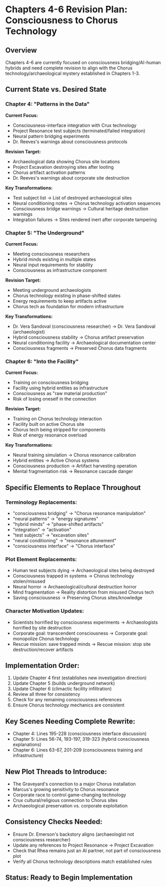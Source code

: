 # Chapters 4-6 Revision Plan: Consciousness to Chorus Technology

## Overview
Chapters 4-6 are currently focused on consciousness bridging/AI-human hybrids and need complete revision to align with the Chorus technology/archaeological mystery established in Chapters 1-3.

## Current State vs. Desired State

### Chapter 4: "Patterns in the Data"
**Current Focus:**
- Consciousness-interface integration with Crux technology
- Project Resonance test subjects (terminated/failed integration)
- Neural pattern bridging experiments
- Dr. Reeves's warnings about consciousness protocols

**Revision Target:**
- Archaeological data showing Chorus site locations
- Project Excavation destroying sites after looting
- Chorus artifact activation patterns
- Dr. Reeves's warnings about corporate site destruction

**Key Transformations:**
- Test subject list → List of destroyed archaeological sites
- Neural conditioning notes → Chorus technology activation sequences
- Consciousness bridge warnings → Cultural heritage destruction warnings
- Integration failures → Sites rendered inert after corporate tampering

### Chapter 5: "The Underground"
**Current Focus:**
- Meeting consciousness researchers
- Hybrid minds existing in multiple states
- Neural input requirements for stability
- Consciousness as infrastructure component

**Revision Target:**
- Meeting underground archaeologists
- Chorus technology existing in phase-shifted states
- Energy requirements to keep artifacts active
- Chorus tech as foundation for modern infrastructure

**Key Transformations:**
- Dr. Vera Sandoval (consciousness researcher) → Dr. Vera Sandoval (archaeologist)
- Hybrid consciousness stability → Chorus artifact preservation
- Neural conditioning facility → Archaeological documentation center
- Consciousness fragments → Preserved Chorus data fragments

### Chapter 6: "Into the Facility"
**Current Focus:**
- Training on consciousness bridging
- Facility using hybrid entities as infrastructure
- Consciousness as "raw material production"
- Risk of losing oneself in the connection

**Revision Target:**
- Training on Chorus technology interaction
- Facility built on active Chorus site
- Chorus tech being stripped for components
- Risk of energy resonance overload

**Key Transformations:**
- Neural training simulation → Chorus resonance calibration
- Hybrid entities → Active Chorus systems
- Consciousness production → Artifact harvesting operation
- Mental fragmentation risk → Resonance cascade danger

## Specific Elements to Replace Throughout

### Terminology Replacements:
- "consciousness bridging" → "Chorus resonance manipulation"
- "neural patterns" → "energy signatures"
- "hybrid minds" → "phase-shifted artifacts"
- "integration" → "activation"
- "test subjects" → "excavation sites"
- "neural conditioning" → "resonance attunement"
- "consciousness interface" → "Chorus interface"

### Plot Element Replacements:
- Human test subjects dying → Archaeological sites being destroyed
- Consciousness trapped in systems → Chorus technology stolen/misused
- Neural horror → Archaeological/cultural destruction horror
- Mind fragmentation → Reality distortion from misused Chorus tech
- Saving consciousness → Preserving Chorus sites/knowledge

### Character Motivation Updates:
- Scientists horrified by consciousness experiments → Archaeologists horrified by site destruction
- Corporate goal: transcendent consciousness → Corporate goal: monopolize Chorus technology
- Rescue mission: save trapped minds → Rescue mission: stop site destruction/recover artifacts

## Implementation Order:
1. Update Chapter 4 first (establishes new investigation direction)
2. Update Chapter 5 (builds underground network)
3. Update Chapter 6 (climactic facility infiltration)
4. Review all three for consistency
5. Check for any remaining consciousness references
6. Ensure Chorus technology mechanics are consistent

## Key Scenes Needing Complete Rewrite:
- Chapter 4: Lines 195-228 (consciousness interface discussion)
- Chapter 5: Lines 56-74, 193-197, 319-323 (hybrid consciousness explanations)
- Chapter 6: Lines 63-67, 201-209 (consciousness training and infrastructure)

## New Plot Threads to Introduce:
- The Graveyard's connection to a major Chorus installation
- Marcus's growing sensitivity to Chorus resonance
- Corporate race to control game-changing technology
- Crux cultural/religious connection to Chorus sites
- Archaeological preservation vs. corporate exploitation

## Consistency Checks Needed:
- Ensure Dr. Emerson's backstory aligns (archaeologist not consciousness researcher)
- Update any references to Project Resonance → Project Excavation
- Check that Rhea remains just an AI partner, not part of consciousness plot
- Verify all Chorus technology descriptions match established rules

## Status: Ready to Begin Implementation